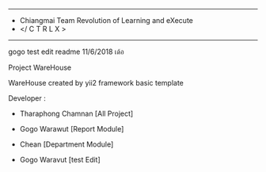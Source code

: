 ---------------------------------------------------- 
- Chiangmai Team Revolution of Learning and eXecute
- </ C T R L X >                                 
---------------------------------------------------- 

gogo test edit readme  11/6/2018 เด้อ



Project WareHouse

WareHouse created by yii2 framework basic template 

Developer :
- Tharaphong Chamnan [All Project]
- Gogo Warawut [Report Module]
- Chean [Department Module]


- Gogo Waravut [test Edit]
